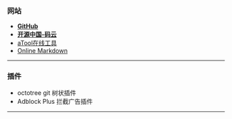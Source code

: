 ### 网站
+ **[GitHub](https://github.com)**
+ **[开源中国-码云](http://git.oschina.net/)**
+ [aTool在线工具](http://www.atool.org/)
+ [Online Markdown](http://dillinger.io/)



---
### 插件
- octotree
  git 树状插件
- Adblock Plus 
 拦截广告插件
  
---











